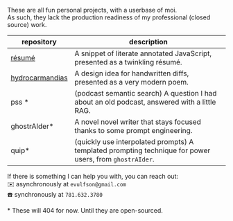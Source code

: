 These are all fun personal projects, with a userbase of moi.  
As such, they lack the production readiness of my professional (closed source) work.

repository | description
-----------|------------
[résumé][0] | A snippet of literate annotated JavaScript, presented as a twinkling résumé.
[hydrocarmandias][1] | A design idea for handwritten diffs, presented as a very modern poem.
pss \* | (podcast semantic search) A question I had about an old podcast, answered with a little RAG.
ghostrAIder\* | A novel novel writer that stays focused thanks to some prompt engineering.
quip\* | (quickly use interpolated prompts) A templated prompting technique for power users, from `ghostrAIder`.

[0]: https://yegeniy.github.io/resume
[1]: https://yegeniy.github.io/hydrocarmandias
[2]: https://yegeniy.github.io/pss
[3]: https://yegeniy.github.io/ghostraider
[4]: https://yegeniy.github.io/quip

If there is something I can help you with, you can reach out:  
✉️ asynchronously at `evulfson@gmail.com`  
☎️  synchronously at `781.632.3780`


\* These will 404 for now. Until they are open-sourced.
